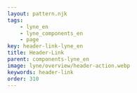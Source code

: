 ```yaml
---
layout: pattern.njk
tags: 
    - lyne_en
    - lyne_components_en
    - page
key: header-link-lyne_en
title: Header-Link
parent: components-lyne_en
image: lyne/overview/header-action.webp
keywords: header-link
order: 310
---
```

